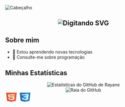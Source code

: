 

![Cabeçalho](https://capsule-render.vercel.app/api?type=waving&color=C71585&size=20&width=400&height=50&lines=Bem-vindo!&fontColor=FFD700&fontSize=40&animation=fadeIn)

<h2 align="center">
  <img src="https://readme-typing-svg.herokuapp.com?font=Courier+new&color=C71585&size=20&width=400&height=50&lines=Eu+sou+apaixonada+por+tecnologia!;Bem-vindo+ao+meu+perfil!" alt="Digitando SVG"/>
</h2>

## Sobre mim

- 🌱 Estou aprendendo novas tecnologias
- 💬 Consulte-me sobre programação

## Minhas Estatísticas

<div align="center">
  <!-- Estatísticas do GitHub -->
  <img src="https://github-readme-stats.vercel.app/api?username=rayane-ramos&show_icons=true&theme=radical" alt="Estatísticas do GitHub de Rayane"/>
    <br>
  <!-- Ondas -->
  <img src="https://github-readme-streak-stats.herokuapp.com/?user=rayane-ramos&theme=radical" alt="Raia do GitHub"/>
</div>

<div  style="display: inline-block; text-align: center; width: 100% ><br>
  <img align="center" alt="Rayane-Js" height="30" width="40" src="https://raw.githubusercontent.com/devicons/devicon/master/icons/javascript/javascript-plain.svg">
  <img align="center" alt="Rayane-HTML" height="30" width="40" src="https://raw.githubusercontent.com/devicons/devicon/master/icons/html5/html5-original.svg">
  <img align="center" alt="Rayane-CSS" height="30" width="40" src="https://raw.githubusercontent.com/devicons/devicon/master/icons/css3/css3-original.svg">
</div>
